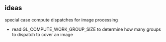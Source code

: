 



## ideas
special case compute dispatches for image processing
- read GL_COMPUTE_WORK_GROUP_SIZE to determine how many groups to dispatch to cover an image

